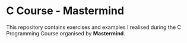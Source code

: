 
<html lang="es"
</head>
<body>
  <h1>C Course - Mastermind</h1>
  <p>
    This repository contains exercises and examples I realised during the C Programming Course organised by <strong>Mastermind</strong>.
  </p>
</body>
</html>
